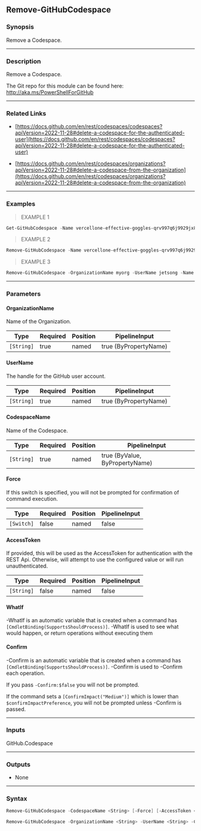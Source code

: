 Remove-GitHubCodespace
----------------------

### Synopsis
Remove a Codespace.

---

### Description

Remove a Codespace.

The Git repo for this module can be found here: http://aka.ms/PowerShellForGitHub

---

### Related Links
* [https://docs.github.com/en/rest/codespaces/codespaces?apiVersion=2022-11-28#delete-a-codespace-for-the-authenticated-user](https://docs.github.com/en/rest/codespaces/codespaces?apiVersion=2022-11-28#delete-a-codespace-for-the-authenticated-user)

* [https://docs.github.com/en/rest/codespaces/organizations?apiVersion=2022-11-28#delete-a-codespace-from-the-organization](https://docs.github.com/en/rest/codespaces/organizations?apiVersion=2022-11-28#delete-a-codespace-from-the-organization)

---

### Examples
> EXAMPLE 1

```PowerShell
Get-GitHubCodespace -Name vercellone-effective-goggles-qrv997q6j9929jx8 | Remove-GitHubCodespace
```
> EXAMPLE 2

```PowerShell
Remove-GitHubCodespace -Name vercellone-effective-goggles-qrv997q6j9929jx8
```
> EXAMPLE 3

```PowerShell
Remove-GitHubCodespace -OrganizationName myorg -UserName jetsong -Name jetsong-button-masher-zzz788y6j8288xp1
```

---

### Parameters
#### **OrganizationName**
Name of the Organization.

|Type      |Required|Position|PipelineInput        |
|----------|--------|--------|---------------------|
|`[String]`|true    |named   |true (ByPropertyName)|

#### **UserName**
The handle for the GitHub user account.

|Type      |Required|Position|PipelineInput        |
|----------|--------|--------|---------------------|
|`[String]`|true    |named   |true (ByPropertyName)|

#### **CodespaceName**
Name of the Codespace.

|Type      |Required|Position|PipelineInput                 |
|----------|--------|--------|------------------------------|
|`[String]`|true    |named   |true (ByValue, ByPropertyName)|

#### **Force**
If this switch is specified, you will not be prompted for confirmation of command execution.

|Type      |Required|Position|PipelineInput|
|----------|--------|--------|-------------|
|`[Switch]`|false   |named   |false        |

#### **AccessToken**
If provided, this will be used as the AccessToken for authentication with the
REST Api.  Otherwise, will attempt to use the configured value or will run unauthenticated.

|Type      |Required|Position|PipelineInput|
|----------|--------|--------|-------------|
|`[String]`|false   |named   |false        |

#### **WhatIf**
-WhatIf is an automatic variable that is created when a command has ```[CmdletBinding(SupportsShouldProcess)]```.
-WhatIf is used to see what would happen, or return operations without executing them
#### **Confirm**
-Confirm is an automatic variable that is created when a command has ```[CmdletBinding(SupportsShouldProcess)]```.
-Confirm is used to -Confirm each operation.

If you pass ```-Confirm:$false``` you will not be prompted.

If the command sets a ```[ConfirmImpact("Medium")]``` which is lower than ```$confirmImpactPreference```, you will not be prompted unless -Confirm is passed.

---

### Inputs
GitHub.Codespace

---

### Outputs
* None

---

### Syntax
```PowerShell
Remove-GitHubCodespace -CodespaceName <String> [-Force] [-AccessToken <String>] [-WhatIf] [-Confirm] [<CommonParameters>]
```
```PowerShell
Remove-GitHubCodespace -OrganizationName <String> -UserName <String> -CodespaceName <String> [-Force] [-AccessToken <String>] [-WhatIf] [-Confirm] [<CommonParameters>]
```
